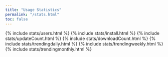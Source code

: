 ```yaml
---
title: "Usage Statistics"
permalink: "/stats.html"
toc: false
---
```


<script src="js/bokeh-2.0.2.min.js"></script>

{% include stats/users.html %}
{% include stats/install.html %}
{% include stats/updateCount.html %}
{% include stats/downloadCount.html %}
{% include stats/trendingdaily.html %}
{% include stats/trendingweekly.html %}
{% include stats/trendingmonthly.html %}
